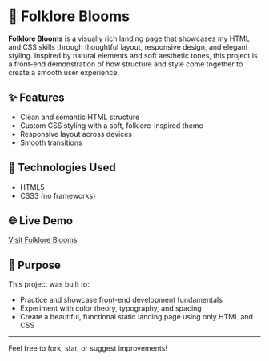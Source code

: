 # 🌸 Folklore Blooms

**Folklore Blooms** is a visually rich landing page that showcases my HTML and CSS skills through thoughtful layout, responsive design, and elegant styling. Inspired by natural elements and soft aesthetic tones, this project is a front-end demonstration of how structure and style come together to create a smooth user experience.

## ✨ Features

- Clean and semantic HTML structure
- Custom CSS styling with a soft, folklore-inspired theme
- Responsive layout across devices
- Smooth transitions

## 📁 Technologies Used

- HTML5
- CSS3 (no frameworks)

## 🌐 Live Demo

[Visit Folklore Blooms](https://folklore-blooms.vercel.app/)

## 📌 Purpose

This project was built to:

- Practice and showcase front-end development fundamentals
- Experiment with color theory, typography, and spacing
- Create a beautiful, functional static landing page using only HTML and CSS

---

Feel free to fork, star, or suggest improvements!
